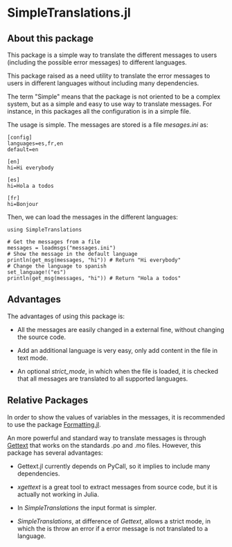 # SimpleTranslations.jl

## About this package

This package is a simple way to translate the different messages to users
(including the possible error messages) to different languages.

This package raised as a need utility to translate the error messages to users
in different languages without including many dependencies.

The term "Simple" means that the package is not oriented to be a complex system,
but as a simple and easy to use way to translate messages. For instance, in this 
packages all the configuration is in a simple file.

The usage is simple. The messages are stored is a file *mesages.ini* as:

```
[config]
languages=es,fr,en
default=en

[en]
hi=Hi everybody

[es]
hi=Hola a todos

[fr]
hi=Bonjour
```

Then, we can load the messages in the different languages:


```
using SimpleTranslations

# Get the messages from a file
messages = loadmsgs("messages.ini")
# Show the message in the default language
println(get_msg(messages, "hi")) # Return "Hi everybody"
# Change the language to spanish 
set_language!("es")
println(get_msg(messages, "hi")) # Return "Hola a todos"
```

## Advantages 

The advantages of using this package is:

- All the messages are easily changed in a external fine, without changing the
  source code.
  
- Add an additional language is very easy, only add content in the file in text
  mode.
  
- An optional *strict_mode*, in which when the file is loaded, it is checked
  that all messages are translated to all supported languages.
  
## Relative Packages

In order to show the values of variables in the messages, it is recommended to 
use the package [Formatting.jl](https://github.com/JuliaIO/Formatting.jl).

An more powerful and standard way to translate messages is through
[Gettext](https://github.com/Julia-i18n/Gettext.jl) that works on the standards
.po and .mo files. However, this package has several advantages:

- Gettext.jl currently depends on PyCall, so it implies to include many
  dependencies. 
  
- *xgettext* is a great tool to extract messages from source code, but it is
  actually not working in Julia.

- In *SimpleTranslations* the input format is simpler.

- *SimpleTranslations*, at difference of *Gettext*, allows a strict mode, in
  which the is throw an error if a error message is not translated to a language.
